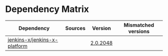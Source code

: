 # Dependency Matrix

Dependency | Sources | Version | Mismatched versions
---------- | ------- | ------- | -------------------
[jenkins-x/jenkins-x-platform](https://github.com/jenkins-x/jenkins-x-platform) |  | [2.0.2048](https://github.com/jenkins-x/jenkins-x-platform/releases/tag/v2.0.2048) | 
